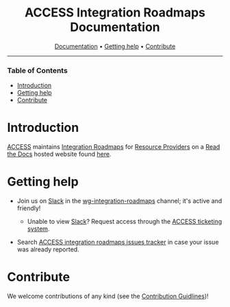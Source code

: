 <div align="center">

# ACCESS Integration Roadmaps Documentation

[Documentation][documentation] • [Getting help](#getting-help) • [Contribute](#contribute)

</div>

---

### Table of Contents
- [Introduction](#introduction)
- [Getting help](#getting-help)
- [Contribute](#contribute)

# Introduction

[ACCESS][ACCESS main page] maintains
[Integration Roadmaps][integration roadmaps] for
[Resource Providers][resource providers] on a [Read the Docs][read the docs]
hosted website found [here][documentation].

# Getting help

+ Join us on [Slack][ACCESS slack] in the
[wg-integration-roadmaps][wg-integration-roadmaps] channel; it's active and
friendly!
    + Unable to view [Slack][ACCESS slack]? Request access through the
    [ACCESS ticketing system][ACCESS rt].

+ Search [ACCESS integration roadmaps issues tracker](https://github.com/access-ci-org/Integration_Roadmaps/issues/)
in case your issue was already reported.

# Contribute

We welcome contributions of any kind (see the [Contribution Guidlines](contribution.md))!

[documentation]: https://readthedocs.access-ci.org/projects/integration-roadmaps/en/latest/
[ACCESS main page]: https://access-ci.org/
[ACCESS rt]: https://tickets.access-ci.org/
[ACCESS slack]: https://access-ci.slack.com
[integration roadmaps]: https://operations.access-ci.org/pub/integration_roadmaps
[read the docs]: https://docs.readthedocs.io/en/stable/
[resource providers]: https://allocations.access-ci.org/resource-providers
[wg-integration-roadmaps]: https://app.slack.com/client/T03EW8N9B6Y/C03JSSLABUY
